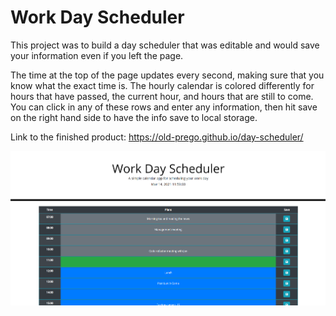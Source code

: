 # Work Day Scheduler

This project was to build a day scheduler that was editable and would save your information even if you left the page.

The time at the top of the page updates every second, making sure that you know what the exact time is. The hourly calendar is colored differently for hours that have passed, the current hour, and hours that are still to come. You can click in any of these rows and enter any information, then hit save on the right hand side to have the info save to local storage.

Link to the finished product: https://old-prego.github.io/day-scheduler/

!["Screenshot of the scheduler screen"](./assets/app.png)
